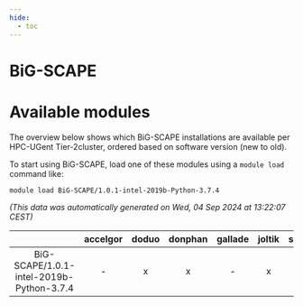 ```yaml
---
hide:
  - toc
---
```


BiG-SCAPE
=========

# Available modules


The overview below shows which BiG-SCAPE installations are available per HPC-UGent Tier-2cluster, ordered based on software version (new to old).

To start using BiG-SCAPE, load one of these modules using a `module load` command like:

```shell
module load BiG-SCAPE/1.0.1-intel-2019b-Python-3.7.4
```

*(This data was automatically generated on Wed, 04 Sep 2024 at 13:22:07 CEST)*  

| |accelgor|doduo|donphan|gallade|joltik|shinx|skitty|
| :---: | :---: | :---: | :---: | :---: | :---: | :---: | :---: |
|BiG-SCAPE/1.0.1-intel-2019b-Python-3.7.4|-|x|x|-|x|-|x|
